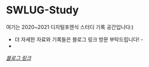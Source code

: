 # SWLUG-Study
여기는 2020~2021 디지털포렌식 스터디 기록 공간입니다:)

- 더 자세한 자료와 기록들은 블로그 링크 방문 부탁드립니다! -
- 
[*블로그 링크*](https://blog.naver.com/top32161)
